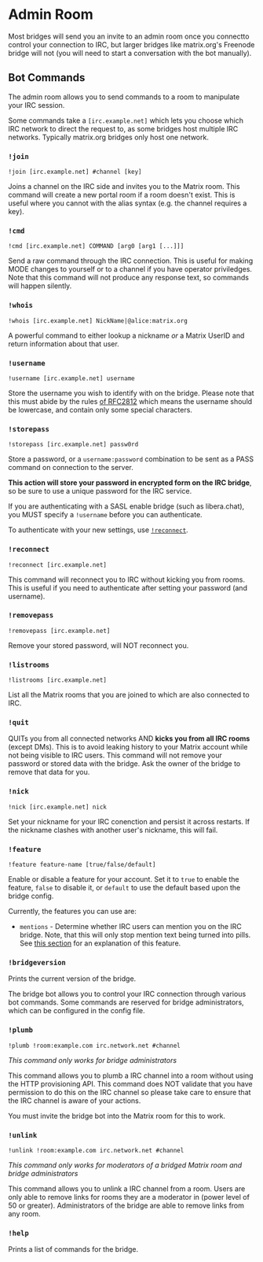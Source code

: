 # Admin Room

Most bridges will send you an invite to an admin room once you connectto control your connection 
to IRC, but larger bridges like matrix.org's Freenode bridge will not (you will need to start a
conversation with the bot manually).

## Bot Commands

The admin room allows you to send commands to a room to manipulate your IRC session. 

Some commands take a `[irc.example.net]` which lets you choose which IRC network to direct the
request to, as some bridges host multiple IRC networks. Typically matrix.org bridges only host
one network.


### `!join`

`!join [irc.example.net] #channel [key]`

Joins a channel on the IRC side and invites you to the Matrix room. This command will create a new
portal room if a room doesn't exist. This is useful where you cannot with the alias syntax (e.g. the channel requires a key).


### `!cmd`

`!cmd [irc.example.net] COMMAND [arg0 [arg1 [...]]]`

Send a raw command through the IRC connection. This is useful for making MODE changes to yourself
or to a channel if you have operator priviledges. Note that this command will not produce any response
text, so commands will happen silently.


### `!whois`

`!whois [irc.example.net] NickName|@alice:matrix.org`

A powerful command to either lookup a nickname *or* a Matrix UserID and return information about that user.


### `!username`

`!username [irc.example.net] username`

Store the username you wish to identify with on the bridge. Please note that this must abide by the
rules [of RFC2812](https://datatracker.ietf.org/doc/html/rfc2812#section-2.3.1) which means the username
should be lowercase, and contain only some special characters.

### `!storepass`

`!storepass [irc.example.net] passw0rd`

Store a password, or a `username:password` combination to be sent as a PASS command on connection to the server.

**This action will store your password in encrypted form on the IRC bridge**, so be sure to use a unique password for the IRC service. 

If you are authenticating with a SASL enable bridge (such as libera.chat), you MUST specify a `!username`
before you can authenticate.
 
To authenticate with your new settings, use [`!reconnect`](#reconnect).


### `!reconnect`

`!reconnect [irc.example.net]`

This command will reconnect you to IRC without kicking you from rooms. This is useful if you
need to authenticate after setting your password (and username).

### `!removepass`

`!removepass [irc.example.net]`

Remove your stored password, will NOT reconnect you.


### `!listrooms`

`!listrooms [irc.example.net]`

List all the Matrix rooms that you are joined to which are also connected to IRC.


### `!quit`

QUITs you from all connected networks AND **kicks you from all IRC rooms** (except DMs). This is to avoid
leaking history to your Matrix account while not being visible to IRC users. This command will not remove
your password or stored data with the bridge. Ask the owner of the bridge to remove that data for you.


### `!nick`

`!nick [irc.example.net] nick`

Set your nickname for your IRC conenction and persist it across restarts. If the nickname clashes with another
user's nickname, this will fail.


### `!feature`

`!feature feature-name [true/false/default]`

Enable or disable a feature for your account. Set it to `true` to enable the feature, `false` to disable it, or `default`
to use the default based upon the bridge config.

Currently, the features you can use are:
- `mentions` - Determine whether IRC users can mention you on the IRC bridge. Note, that this will only stop mention text being turned
  into pills. See [this section](usage.md#message-behaviours) for an explanation of this feature.


### `!bridgeversion`

Prints the current version of the bridge.

The bridge bot allows you to control your IRC connection through various bot commands. Some
commands are reserved for bridge administrators, which can be configured in the config file.


### `!plumb`

`!plumb !room:example.com irc.network.net #channel`

*This command only works for bridge administrators*

This command allows you to plumb a IRC channel into a room without using the HTTP provisioning API. This command does NOT 
validate that you have permission to do this on the IRC channel so please take care to ensure that the IRC channel is
aware of your actions.

You must invite the bridge bot into the Matrix room for this to work.


### `!unlink`

`!unlink !room:example.com irc.network.net #channel`

*This command only works for moderators of a bridged Matrix room and bridge administrators*

This command allows you to unlink a IRC channel from a room. Users are only able to remove links for rooms they are a moderator in (power level of 50 or greater). Administrators of the bridge are able to remove links from any room.


### `!help`

Prints a list of commands for the bridge.
